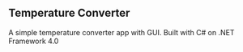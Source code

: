 ## Temperature Converter
A simple temperature converter app with GUI. Built with C# on .NET Framework 4.0
